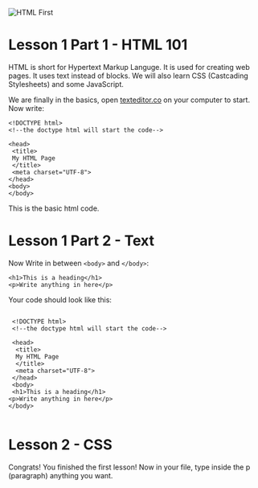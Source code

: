 ![HTML First](https://user-images.githubusercontent.com/94478022/143102590-1f00b386-4adc-491a-8d27-dc732583cde8.png)

# Lesson 1 Part 1 -  HTML 101

 HTML is short for Hypertext Markup Languge.
 It is used for creating web pages. 
 It uses text instead of blocks.
 We will also learn CSS (Castcading Stylesheets) and some JavaScript.


  We are finally in the basics, open [texteditor.co](https://texteditor.co/) on your computer
  to start. 
 Now write:
 
 ```
 <!DOCTYPE html>
 <!--the doctype html will start the code-->
 
 <head>
  <title>
  My HTML Page
  </title>
  <meta charset="UTF-8">
 </head>
 <body>
 </body>
 
 ```
 This is the basic html code.

# Lesson 1 Part 2 - Text

Now Write in between ``` <body> ``` and ``` </body> ```:

```
<h1>This is a heading</h1>
<p>Write anything in here</p>

```

Your code should look like this:

```

 <!DOCTYPE html>
 <!--the doctype html will start the code-->
 
 <head>
  <title>
  My HTML Page
  </title>
  <meta charset="UTF-8">
 </head>
 <body>
 <h1>This is a heading</h1>
<p>Write anything in here</p> 
</body>
 
 ```
 # Lesson 2 - CSS
 
 
 Congrats! You finished the first lesson!
 Now in your file, type inside the p (paragraph) anything you want.
 
 
 
